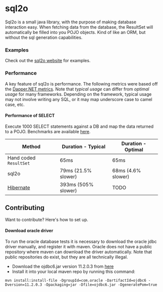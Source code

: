 # sql2o

Sql2o is a small java library, with the purpose of making database interaction easy.
When fetching data from the database, the ResultSet will automatically be filled into you POJO objects.
Kind of like an ORM, but without the sql generation capabilities.

### Examples

Check out the [sql2o website](http://www.sql2o.org) for examples.

### Performance

A key feature of sql2o is performance. The following metrics were based off the
[Dapper.NET metrics](https://github.com/SamSaffron/dapper-dot-net#performance).
Note that *typical usage* can differ from *optimal usage* for many frameworks. Depending on the framework,
typical usage may not involve writing any SQL, or it may map underscore case to camel case, etc.

#### Performance of SELECT

Execute 1000 SELECT statements against a DB and map the data returned to a POJO.
Benchmarks are available [here](/src/test/java/org/sql2o/performance/PerformanceTests.java).

Method | Duration - Typical | Duration - Optimal
-------------  | ------------- | -------------
Hand coded <code>ResultSet</code> | 65ms | 65ms
sql2o | 79ms (21.5% slower) | 68ms (4.6% slower)
[Hibernate](http://hibernate.org/) | 393ms (505% slower) | TODO

## Contributing

Want to contribute? Here's how to set up.

#### Download oracle driver

To run the oracle database tests it is necessary to download the oracle jdbc driver manually, and register it with maven.
Oracle does not have a public repository where maven can download the driver automatically.
Note that public repositories do exist, but they are all technically illegal.

* Download the ojdbc6.jar version 11.2.0.3 from [here](http://www.oracle.com/technetwork/database/enterprise-edition/jdbc-112010-090769.html)
* Install it into your local maven repo by running this command:
```
mvn install:install-file -DgroupId=com.oracle -DartifactId=ojdbc6 -Dversion=11.2.0.3 -Dpackaging=jar -Dfile=ojdbc6.jar -DgeneratePom=true
```
